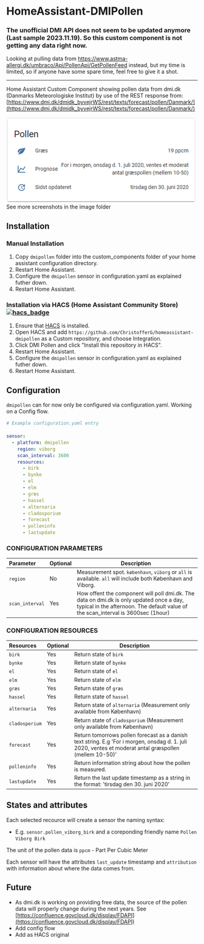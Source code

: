 # HomeAssistant-DMIPollen

### The unofficial DMI API does not seem to be updated anymore (Last sample 2023.11.19). So this custom component is not getting any data right now. 
Looking at pulling data from https://www.astma-allergi.dk/umbraco/Api/PollenApi/GetPollenFeed instead, but my time is limited, so if anyone have some spare time, feel free to give it a shot. 

-------------------------------------------------
Home Assistant Custom Component showing pollen data from dmi.dk (Danmarks Meteorologiske Institut) by use of the REST response from: [https://www.dmi.dk/dmidk_byvejrWS/rest/texts/forecast/pollen/Danmark/](https://www.dmi.dk/dmidk_byvejrWS/rest/texts/forecast/pollen/Danmark/)

<img src="images/hapollenview.png">
See more screenshots in the image folder

## Installation

### Manual Installation
  1. Copy `dmipollen` folder into the custom_components folder of your home assistant configuration directory.
  2. Restart Home Assistant.
  3. Configure the `dmipollen` sensor in configuration.yaml as explained futher down.
  4. Restart Home Assistant.

### Installation via HACS (Home Assistant Community Store) [![hacs_badge](https://img.shields.io/badge/HACS-Custom-orange.svg?style=for-the-badge)](https://github.com/custom-components/hacs)
  1. Ensure that [HACS](https://hacs.xyz/) is installed.
  2. Open HACS and add `https://github.com/ChristofferG/homeassistant-dmipollen` as a Custom repository, and choose Integration.
  3. Click DMI Pollen and click "Install this repository in HACS".
  4. Restart Home Assistant.
  5. Configure the `dmipollen` sensor in configuration.yaml as explained futher down.
  6. Restart Home Assistant.

## Configuration

`dmipollen` can for now only be configured via configuration.yaml. Working on a Config flow.

```yaml
# Example configuration.yaml entry

sensor:
  - platform: dmipollen
    region: viborg 
    scan_interval: 3600
    resources:
      - birk
      - bynke
      - el
      - elm
      - græs
      - hassel
      - alternaria
      - cladosporium
      - forecast
      - polleninfo
      - lastupdate
```

### CONFIGURATION PARAMETERS

|Parameter |Optional|Description
|:----------|----------|------------
| `region` | No | Measurement spot. `københavn`, `viborg` or `all` is available. `all` will include both København and Viborg.
|`scan_interval` | Yes | How offent the component will poll dmi.dk. The data on dmi.dk is only updated once a day, typical in the afternoon. The default value of the scan_interval is 3600sec (1hour)

### CONFIGURATION RESOURCES

|Resources |Optional|Description
|:----------|----------|------------
| `birk` | Yes | Return state of `birk`
|`bynke` | Yes | Return state of `bynke`
|`el` | Yes | Return state of `el`
|`elm` | Yes | Return state of `elm`
|`græs` | Yes | Return state of `græs`
|`hassel` | Yes | Return state of `hassel`
|`alternaria` | Yes | Return state of `alternaria` (Measurement only available from København)
|`cladosporium` | Yes | Return state of `cladosporium` (Measurement only available from København)
|`forecast` | Yes | Return tomorrows pollen forecast as a danish text string. E.g 'For i morgen, onsdag d. 1. juli 2020, ventes et moderat antal græspollen (mellem 10-50)'
|`polleninfo` | Yes | Return information string about how the pollen is measured.
|`lastupdate` | Yes | Return the last update timestamp as a string in the format: 'tirsdag den 30. juni 2020'

## States and attributes

Each selected recource will create a sensor the naming syntax:
* E.g. `sensor.pollen_viborg_birk` and a coreponding friendly name `Pollen Viborg Birk`

The unit of the pollen data is `ppcm` - Part Per Cubic Meter

Each sensor will have the attributes `last_update` timestamp and `attribution` with information about where the data comes from.

## Future
* As dmi.dk is working on providing free data, the source of the pollen data will properly change during the next years. See [https://confluence.govcloud.dk/display/FDAPI](https://confluence.govcloud.dk/display/FDAPI)
* Add config flow
* Add as HACS original
